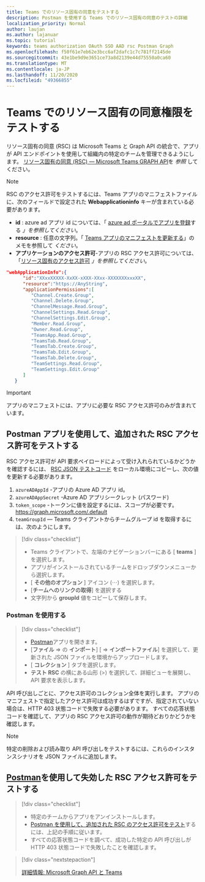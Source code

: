 ```yaml
---
title: Teams でのリソース固有の同意をテストする
description: Postman を使用する Teams でのリソース固有の同意のテストの詳細
localization_priority: Normal
author: laujan
ms.author: lajanuar
ms.topic: tutorial
keywords: teams authorization OAuth SSO AAD rsc Postman Graph
ms.openlocfilehash: f50f61e7eb62e3bcc6af2dafc1c7c781ff2145de
ms.sourcegitcommit: 43e1be9d9e3651ce73a8d2139e44d75550a0ca60
ms.translationtype: MT
ms.contentlocale: ja-JP
ms.lasthandoff: 11/20/2020
ms.locfileid: "49366855"
---
```

# <a name="test-resource-specific-consent-permissions--in-teams"></a>Teams でのリソース固有の同意権限をテストする

リソース固有の同意 (RSC) は Microsoft Teams と Graph API の統合で、アプリが API エンドポイントを使用して組織内の特定のチームを管理できるようにします。 [リソース固有の同意 (RSC) — Microsoft Teams GRAPH API](resource-specific-consent.md)を *参照* してください。  

> [!NOTE]
>RSC のアクセス許可をテストするには、Teams アプリのマニフェストファイルに、次のフィールドで設定された **Webapplicationinfo** キーが含まれている必要があります。
>
> - **id** : azure ad アプリ id については、「 [azure ad ポータルでアプリを登録](resource-specific-consent.md#register-your-app-with-microsoft-identity-platform-via-the-azure-ad-portal)する *」を参照してください*。
> - **resource** : 任意の文字列。「 [Teams アプリのマニフェストを更新する](resource-specific-consent.md#update-your-teams-app-manifest)」のメモを参照して *ください*。
> - **アプリケーションのアクセス許可**-アプリの RSC アクセス許可については、「[リソース固有のアクセス許可](resource-specific-consent.md#resource-specific-permissions) *」を参照してください*。

```json
"webApplicationInfo":{
      "id":"XXxxXXXXX-XxXX-xXXX-XXxx-XXXXXXXxxxXX",
      "resource":"https://AnyString",
      "applicationPermissions":[
         "Channel.Create.Group",
         "Channel.Delete.Group",
         "ChannelMessage.Read.Group",
         "ChannelSettings.Read.Group",
         "ChannelSettings.Edit.Group",
         "Member.Read.Group",
         "Owner.Read.Group",
         "TeamsApp.Read.Group",
         "TeamsTab.Read.Group",
         "TeamsTab.Create.Group",
         "TeamsTab.Edit.Group",
         "TeamsTab.Delete.Group",
         "TeamSettings.Read.Group",
         "TeamSettings.Edit.Group"
      ]
   }
```

>[!IMPORTANT]
>アプリのマニフェストには、アプリに必要な RSC アクセス許可のみが含まれています。

## <a name="test-added-rsc-permissions-using-the-postman-app"></a>Postman アプリを使用して、追加された RSC アクセス許可をテストする

RSC アクセス許可が API 要求ペイロードによって受け入れられているかどうかを確認するには、 [RSC JSON テストコード](test-rsc-json-file.md) をローカル環境にコピーし、次の値を更新する必要があります。

1. `azureADAppId`  -アプリの Azure AD アプリ id。
1. `azureADAppSecret`  -Azure AD アプリシークレット (パスワード)
1. `token_scope`  -トークンに値を設定するには、スコープが必要です。 https://graph.microsoft.com/.default
1. `teamGroupId` — Teams クライアントからチームグループ id を取得するには、次のようにします。

> [!div class="checklist"]
>
> * Teams クライアントで、左端のナビゲーションバーにある [ **teams** ] を選択します。
> * アプリがインストールされているチームをドロップダウンメニューから選択します。
> * [ **その他のオプション** ] アイコン (&#8943;) を選択します。
> * [**チームへのリンクの取得**] を選択する 
> * 文字列から **groupId** 値をコピーして保存します。

### <a name="using-postman"></a>Postman を使用する

> [!div class="checklist"]
>
> * [Postman](https://www.postman.com)アプリを開きます。
> * [**ファイル**  =>  の **インポート**] [  =>  **インポートファイル**] を選択して、更新された JSON ファイルを環境からアップロードします。  
> * [ **コレクション** ] タブを選択します。 
> * **テスト RSC** の横にある山形 (>) を選択して、詳細ビューを展開し、API 要求を表示します。

API 呼び出しごとに、アクセス許可のコレクション全体を実行します。 アプリのマニフェストで指定したアクセス許可は成功するはずですが、指定されていない場合は、HTTP 403 状態コードで失敗する必要があります。 すべての応答状態コードを確認して、アプリの RSC アクセス許可の動作が期待どおりかどうかを確認します。

>[!NOTE]
>特定の削除および読み取り API 呼び出しをテストするには、これらのインスタンスシナリオを JSON ファイルに追加します。

## <a name="test--revoked-rsc-permissions-using-postman"></a>[Postman](https://www.postman.com/)を使用して失効した RSC アクセス許可をテストする

> [!div class="checklist"]
>
> * 特定のチームからアプリをアンインストールします。
> * [Postman を使用して、追加された RSC のアクセス許可をテスト](#test-added-rsc-permissions-using-the-postman-app)するには、上記の手順に従います。
> * すべての応答状態コードを調べて、成功した特定の API 呼び出しが HTTP 403 状態コードで失敗したことを確認します。

> [!div class="nextstepaction"]
>
> [詳細情報: Microsoft Graph API と Teams](/graph/api/resources/teams-api-overview?view=graph-rest-1.0)


